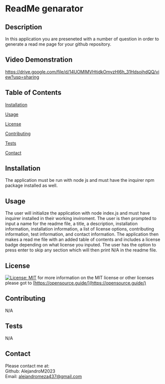 # ReadMe genarator
## Description

  In this application you are preseneted with a number of question in order to generate a read me page for your github repository.

## Video Demonstration

  https://drive.google.com/file/d/14UOMlMVHtjdkOmyzHl6h_31HdsojhdQQ/view?usp=sharing

## Table of Contents

  [Installation](#installation)

  [Usage](#usage)

  [License](#license)

  [Contributing](#contributing)

  [Tests](#tests)

  [Contact](#tests)


## Installation

  The application must be run with node js and must have the inquirer npm package installed as well.

## Usage

  The user will initialize the application with node index.js and must have inquirer installed in their working inviroment. The user is then prompted to input a name for the readme file, a title, a description, installation information, installation information, a list of license options, contributing information, test information, and contact information. The application then makes a read me file with an added table of contents and includes a license badge depending on what license you inputed. The user has the option to press enter to skip any section which will then print N/A in the readme file.

## License
  
[![License: MIT](https://img.shields.io/badge/License-MIT-yellow.svg)](https://opensource.org/licenses/MIT) for more information on the MIT license or other licenses please got to [https://opensource.guide/](https://opensource.guide/)

## Contributing

  N/A

## Tests

  N/A

## Contact

  Please contact me at:\
Github: AlejandroM2023\
 Email: alejandromeza437@gmail.com
  

